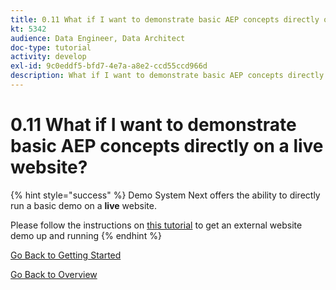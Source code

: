 ```yaml
---
title: 0.11 What if I want to demonstrate basic AEP concepts directly on a live website?
kt: 5342
audience: Data Engineer, Data Architect
doc-type: tutorial
activity: develop
exl-id: 9c0eddf5-bfd7-4e7a-a8e2-ccd55ccd966d
description: What if I want to demonstrate basic AEP concepts directly on a live website?
---
```


# 0.11 What if I want to demonstrate basic AEP concepts directly on a live website?

{% hint style="success" %}
Demo System Next offers the ability to directly run a basic demo on a **live** website.

Please follow the instructions on [this tutorial](https://docs.adobedemo.com/projects/project-types/external-website/external-website-guide) to get an external website demo up and running
{% endhint %}

[Go Back to Getting Started](getting-started.md)

[Go Back to Overview](./)
